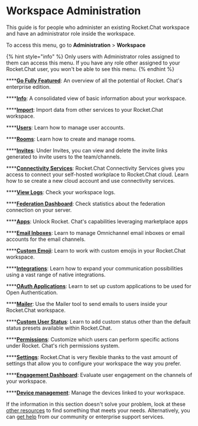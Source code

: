 # Workspace Administration&#x20;

This guide is for people who administer an existing Rocket.Chat workspace and have an administrator role inside the workspace.&#x20;

To access this menu, go to **Administration** > **Workspace**&#x20;

{% hint style="info" %}
Only users with Administrator roles assigned to them can access this menu. If you have any role other assigned to your Rocket.Chat user, you won't be able to see this menu.&#x20;
{% endhint %}

****[**Go Fully Featured**](go-fully-featured.md): An overview of all the potential of Rocket. Chat's enterprise edition.

****[**Info**](info.md): A consolidated view of basic information about your workspace.

****[**Import**](import/): Import data from other services to your Rocket.Chat workspace.

****[**Users**](users/):  Learn how to manage user accounts.

****[**Rooms**](../user-guides/rooms/): Learn how to create and manage rooms.&#x20;

****[**Invites**](invites.md): Under Invites, you can view and delete the invite links generated to invite users to the team/channels.

****[**Connectivity Services**](connectivity-services.md): Rocket.Chat Connectivity Services gives you access to connect your self-hosted workplace to Rocket.Chat cloud. Learn how to se create a new cloud account and use connectivity services.&#x20;

****[**View Logs**](settings/logs.md): Check your workspace logs.

****[**Federation Dashboard**](federation-dashboard.md): Check statistics about the federation connection on your server.

****[**Apps**](apps.md): Unlock Rocket. Chat's capabilities leveraging marketplace apps

****[**Email Inboxes**](broken-reference): Learn to manage Omnichannel email inboxes or email accounts for the email channels.

****[**Custom Emoji**](custom-emoji.md): Learn to work with custom emojis in your Rocket.Chat workspace.

****[**Integrations**](integrations/): Learn how to expand your communication possibilities using a vast range of native integrations. &#x20;

****[**OAuth Applications**](oauth-applications.md): Learn to set up custom applications to be used for Open Authentication.

****[**Mailer**](mailer.md): Use the Mailer tool to send emails to users inside your Rocket.Chat workspace.

****[**Custom User Status**](custom-user-status.md): Learn to add custom status other than the default status presets available within Rocket.Chat.

****[**Permissions**](permissions.md): Customize which users can perform specific actions under Rocket. Chat's rich permissions system.

****[**Settings**](settings/): Rocket.Chat is very flexible thanks to the vast amount of settings that allow you to configure your workspace the way you prefer.

****[**Engagement Dashboard**](engagement-dashboard.md): Evaluate user engagement on the channels of your workspace.

****[**Device management**](device-management.md): Manage the devices linked to your workspace.

If the information in this section doesn't solve your problem, look at these [other resources](../../setup-and-configure/advanced-workspace-management/) to find something that meets your needs. Alternatively, you can [get help](../../resources/getting-support/) from our community or enterprise support services.
